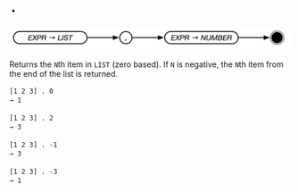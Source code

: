 # `.`

![DOT syntax](../assets/dot.png)

Returns the `N`th item in `LIST` (zero based). If `N` is negative, the `N`th item from the end of the list is returned.

```text
[1 2 3] . 0
→ 1

[1 2 3] . 2
→ 3

[1 2 3] . -1
→ 3

[1 2 3] . -3
→ 1
```
